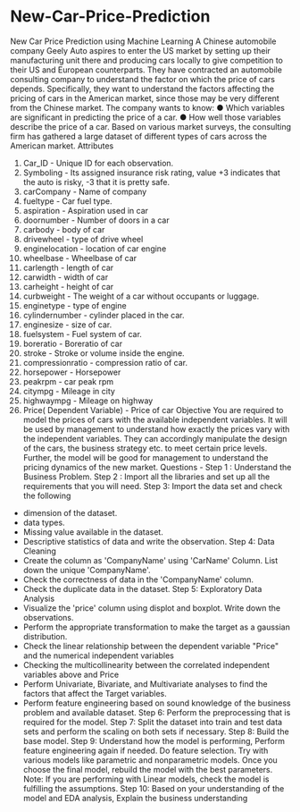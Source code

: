 # New-Car-Price-Prediction
New Car Price Prediction using Machine Learning
A Chinese automobile company Geely Auto aspires to enter the US market by setting up their
manufacturing unit there and producing cars locally to give competition to their US and
European counterparts.
They have contracted an automobile consulting company to understand the factor on which the
price of cars depends. Specifically, they want to understand the factors affecting the pricing of
cars in the American market, since those may be very different from the Chinese market. The
company wants to know:
● Which variables are significant in predicting the price of a car.
● How well those variables describe the price of a car.
Based on various market surveys, the consulting firm has gathered a large dataset of different
types of cars across the American market.
Attributes
1. Car_ID - Unique ID for each observation.
2. Symboling - Its assigned insurance risk rating, value +3 indicates that the auto is risky,
-3 that it is pretty safe.
3. carCompany - Name of company
4. fueltype - Car fuel type.
5. aspiration - Aspiration used in car
6. doornumber - Number of doors in a car
7. carbody - body of car
8. drivewheel - type of drive wheel
9. enginelocation - location of car engine
10. wheelbase - Wheelbase of car
11. carlength - length of car
12. carwidth - width of car
13. carheight - height of car
14. curbweight - The weight of a car without occupants or luggage.
15. enginetype - type of engine
16. cylindernumber - cylinder placed in the car.
17. enginesize - size of car.
18. fuelsystem - Fuel system of car.
19. boreratio - Boreratio of car
20. stroke - Stroke or volume inside the engine.
21. compressionratio - compression ratio of car.
22. horsepower - Horsepower
23. peakrpm - car peak rpm
24. citympg - Mileage in city
25. highwaympg - Mileage on highway
26. Price( Dependent Variable) - Price of car
Objective
You are required to model the prices of cars with the available independent variables. It will be
used by management to understand how exactly the prices vary with the independent variables.
They can accordingly manipulate the design of the cars, the business strategy etc. to meet
certain price levels. Further, the model will be good for management to understand the pricing
dynamics of the new market.
Questions -
Step 1 : Understand the Business Problem.
Step 2 : Import all the libraries and set up all the requirements that you will need.
Step 3: Import the data set and check the following
- dimension of the dataset.
- data types.
- Missing value available in the dataset.
- Descriptive statistics of data and write the observation.
Step 4: Data Cleaning
- Create the column as 'CompanyName' using 'CarName' Column. List down the unique
'CompanyName'.
- Check the correctness of data in the 'CompanyName' column.
- Check the duplicate data in the dataset.
Step 5: Exploratory Data Analysis
- Visualize the 'price' column using displot and boxplot. Write down the observations.
- Perform the appropriate transformation to make the target as a gaussian distribution.
- Check the linear relationship between the dependent variable "Price" and the numerical
independent variables
- Checking the multicollinearity between the correlated independent variables above and
Price
- Perform Univariate, Bivariate, and Multivariate analyses to find the factors that affect the
Target variables.
- Perform feature engineering based on sound knowledge of the business problem and
available dataset.
Step 6: Perform the preprocessing that is required for the model.
Step 7: Split the dataset into train and test data sets and perform the scaling on both
sets if necessary.
Step 8: Build the base model.
Step 9: Understand how the model is performing, Perform feature engineering again if
needed. Do feature selection. Try with various models like parametric and
nonparametric models. Once you choose the final model, rebuild the model with the
best parameters.
Note: If you are performing with Linear models, check the model is fulfilling the
assumptions.
Step 10: Based on your understanding of the model and EDA analysis, Explain the
business understanding
